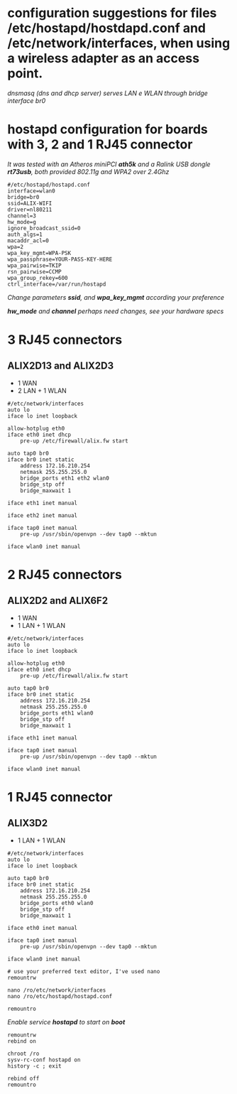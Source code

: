 # configuration suggestions for files **/etc/hostapd/hostdapd.conf** and **/etc/network/interfaces**, when using a **wireless adapter** as an **access point**.

_dnsmasq (dns and dhcp server) serves LAN e WLAN through bridge interface br0_

# hostapd configuration for boards with 3, 2 and 1 RJ45 connector #
_It was tested with an Atheros miniPCI **ath5k** and a Ralink USB dongle **rt73usb**, both provided 802.11g and WPA2 over 2.4Ghz_

```
#/etc/hostapd/hostapd.conf
interface=wlan0
bridge=br0
ssid=ALIX-WIFI
driver=nl80211
channel=3
hw_mode=g
ignore_broadcast_ssid=0
auth_algs=1
macaddr_acl=0
wpa=2
wpa_key_mgmt=WPA-PSK
wpa_passphrase=YOUR-PASS-KEY-HERE
wpa_pairwise=TKIP
rsn_pairwise=CCMP
wpa_group_rekey=600
ctrl_interface=/var/run/hostapd
```

_Change parameters **ssid**, and **wpa\_key\_mgmt** according your  preference_

_**hw\_mode** and **channel** perhaps need changes, see your hardware specs_

# 3 RJ45 connectors #
## ALIX2D13 and ALIX2D3 ##
  * 1 WAN
  * 2 LAN + 1 WLAN
```
#/etc/network/interfaces
auto lo
iface lo inet loopback

allow-hotplug eth0
iface eth0 inet dhcp
    pre-up /etc/firewall/alix.fw start

auto tap0 br0
iface br0 inet static
    address 172.16.210.254
    netmask 255.255.255.0
    bridge_ports eth1 eth2 wlan0
    bridge_stp off
    bridge_maxwait 1

iface eth1 inet manual

iface eth2 inet manual

iface tap0 inet manual
    pre-up /usr/sbin/openvpn --dev tap0 --mktun

iface wlan0 inet manual
```

# 2 RJ45 connectors #
## ALIX2D2 and ALIX6F2 ##
  * 1 WAN
  * 1 LAN + 1 WLAN
```
#/etc/network/interfaces
auto lo
iface lo inet loopback

allow-hotplug eth0
iface eth0 inet dhcp
    pre-up /etc/firewall/alix.fw start

auto tap0 br0
iface br0 inet static
    address 172.16.210.254
    netmask 255.255.255.0
    bridge_ports eth1 wlan0
    bridge_stp off
    bridge_maxwait 1

iface eth1 inet manual

iface tap0 inet manual
    pre-up /usr/sbin/openvpn --dev tap0 --mktun

iface wlan0 inet manual
```

# 1 RJ45 connector #
## ALIX3D2 ##
  * 1 LAN + 1 WLAN
```
#/etc/network/interfaces
auto lo
iface lo inet loopback

auto tap0 br0
iface br0 inet static
    address 172.16.210.254
    netmask 255.255.255.0
    bridge_ports eth0 wlan0
    bridge_stp off
    bridge_maxwait 1

iface eth0 inet manual

iface tap0 inet manual
    pre-up /usr/sbin/openvpn --dev tap0 --mktun

iface wlan0 inet manual
```

```
# use your preferred text editor, I've used nano
remountrw

nano /ro/etc/network/interfaces
nano /ro/etc/hostapd/hostapd.conf

remountro
```

_Enable service **hostapd** to start on **boot**_

```
remountrw
rebind on

chroot /ro
sysv-rc-conf hostapd on
history -c ; exit

rebind off
remountro
```